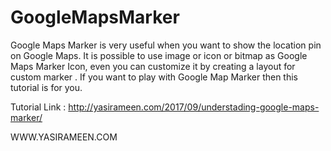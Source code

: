 # GoogleMapsMarker
Google Maps Marker is very useful when you want to show the location pin on Google Maps. It is possible to use image or icon or bitmap as Google Maps Marker Icon, even you can customize it by creating a layout for custom marker . If you want to play with Google Map Marker then this tutorial is for you. 

Tutorial Link : http://yasirameen.com/2017/09/understading-google-maps-marker/

WWW.YASIRAMEEN.COM
